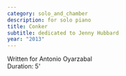 ```yaml
---
category: solo_and_chamber
description: for solo piano
title: Conker
subtitle: dedicated to Jenny Hubbard
year: "2013"
---
```


Written for Antonio Oyarzabal\
Duration: 5'
